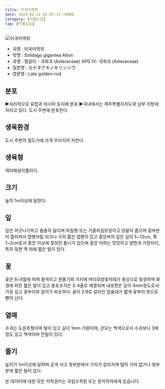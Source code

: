 ```yaml
---
title: 미국미역취
date: 2024-02-21 02:07:13 +0800
category: [식물도감]
tag: [식물도감]
---
```




![미국미역취](/fileUpload/plants/basic/Compositae/Solidago/2930/2930_1_th2.jpg)
- 국명 : 미국미역취
- 학명 : Solidago gigantea Aiton
- 과명 : 앵글러 - 국화과 (Asteraceae) APG Ⅳ- 국화과 (Asteraceae)
- 일본명 : カナタアキノキリンソウ
- 영문명 : Late golden-rod


## 분포
▶지리적으로 유럽과 아시아 등지에 분포▶국내에서는 제주특별자치도와 남부 지방에 자라고 있다. 도시 주변에 분포한다.
## 생육환경
도시 주변의 철도가에 크게 무리지어 자란다.
## 생육형
여러해살이풀이다.
## 크기
높이 1m이상에 달한다.
## 잎
잎은 어긋나기하고 촘촘히 달리며 피침형 또는 거꿀피침모양이고 양끝이 좁으며 밑부분이 좁아져서 엽병처럼 되거나 극히 짧은 엽병이 있고 중앙부의 잎은 길이 5~13cm, 폭 1~2cm로서 중앙 이상에 젖혀진 톱니가 있으며 중앙 이하는 밋밋하고 양면과 가장자리, 특히 뒷면 맥 위에 짧은 털이 있다.
## 꽃
꽃은 8~9월에 피며 황색이고 원줄기와 가지에 머리모양꽃차례가 총상으로 밀생하며 화경에 퍼진 짧은 털이 있고 총포조각은 3-4줄로 배열되며 내포편은 길이 4mm정도로서 가장 길고 꽃부리와 길이가 비슷하다. 끝이 2개로 갈라진 암술대가 짧게 꽃부리 밖으로 뻗어 난다.
## 열매
수과는 도원추형이며 털이 있고 길이 1mm 가량이며, 관모는 백색으로서 수과보다 3배 정도 길고 백색이며 잔털이 있다.
## 줄기
높이가 1m이상에 달하며 곧게 서고 윗부분에서 가지가 갈라지며 털이 거의 없거나 윗부분에 짧은 털이 있다.






본 데이터에 대한 모든 저작권리는 국립수목원 또는 원저작자에게 있습니다.

